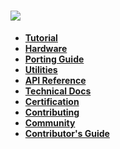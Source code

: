 ![](https://img.alicdn.com/tfs/TB1f5X2vsUrBKNjSZPxXXX00pXa-973-973.png)
==============================================================

- **[Tutorial](Quick-Start)**
- **[Hardware](AliOS-Things-Hardware)**
- **[Porting Guide](AliOS-Things-Porting-Guide)**
- **[Utilities](AliOS-Things-Utilities)**
- **[API Reference](AliOS-Things-API-Guide)**
- **[Technical Docs](AliOS-Things-Technical-Overview)**
- **[Certification](Certification-Home)**
- **[Contributing](contributing)**
- **[Community](#community)**
- **[Contributor's Guide](#practical-guide-from-contributors)**
